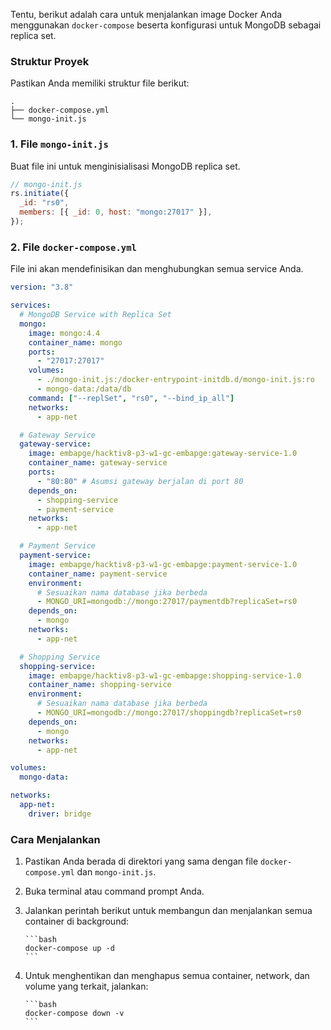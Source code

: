 Tentu, berikut adalah cara untuk menjalankan image Docker Anda menggunakan `docker-compose` beserta konfigurasi untuk MongoDB sebagai replica set.

### Struktur Proyek

Pastikan Anda memiliki struktur file berikut:

```
.
├── docker-compose.yml
└── mongo-init.js
```

### 1. File `mongo-init.js`

Buat file ini untuk menginisialisasi MongoDB replica set.

```javascript
// mongo-init.js
rs.initiate({
  _id: "rs0",
  members: [{ _id: 0, host: "mongo:27017" }],
});
```

### 2. File `docker-compose.yml`

File ini akan mendefinisikan dan menghubungkan semua service Anda.

```yaml
version: "3.8"

services:
  # MongoDB Service with Replica Set
  mongo:
    image: mongo:4.4
    container_name: mongo
    ports:
      - "27017:27017"
    volumes:
      - ./mongo-init.js:/docker-entrypoint-initdb.d/mongo-init.js:ro
      - mongo-data:/data/db
    command: ["--replSet", "rs0", "--bind_ip_all"]
    networks:
      - app-net

  # Gateway Service
  gateway-service:
    image: embapge/hacktiv8-p3-w1-gc-embapge:gateway-service-1.0
    container_name: gateway-service
    ports:
      - "80:80" # Asumsi gateway berjalan di port 80
    depends_on:
      - shopping-service
      - payment-service
    networks:
      - app-net

  # Payment Service
  payment-service:
    image: embapge/hacktiv8-p3-w1-gc-embapge:payment-service-1.0
    container_name: payment-service
    environment:
      # Sesuaikan nama database jika berbeda
      - MONGO_URI=mongodb://mongo:27017/paymentdb?replicaSet=rs0
    depends_on:
      - mongo
    networks:
      - app-net

  # Shopping Service
  shopping-service:
    image: embapge/hacktiv8-p3-w1-gc-embapge:shopping-service-1.0
    container_name: shopping-service
    environment:
      # Sesuaikan nama database jika berbeda
      - MONGO_URI=mongodb://mongo:27017/shoppingdb?replicaSet=rs0
    depends_on:
      - mongo
    networks:
      - app-net

volumes:
  mongo-data:

networks:
  app-net:
    driver: bridge
```

### Cara Menjalankan

1.  Pastikan Anda berada di direktori yang sama dengan file `docker-compose.yml` dan `mongo-init.js`.
2.  Buka terminal atau command prompt Anda.
3.  Jalankan perintah berikut untuk membangun dan menjalankan semua container di background:

        ```bash
        docker-compose up -d
        ```

4.  Untuk menghentikan dan menghapus semua container, network, dan volume yang terkait, jalankan:

        ```bash
        docker-compose down -v
        ```
